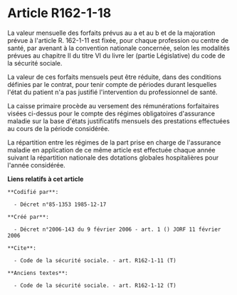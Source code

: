 # Article R162-1-18

La valeur mensuelle des forfaits prévus au a et au b et de la majoration prévue à l'article R. 162-1-11 est fixée, pour
chaque profession ou centre de santé, par avenant à la convention nationale concernée, selon les modalités prévues au
chapitre II du titre VI du livre Ier (partie Législative) du code de la sécurité sociale.

La valeur de ces forfaits mensuels peut être réduite, dans des conditions définies par le contrat, pour tenir compte de
périodes durant lesquelles l'état du patient n'a pas justifié l'intervention du professionnel de santé.

La caisse primaire procède au versement des rémunérations forfaitaires visées ci-dessus pour le compte des régimes
obligatoires d'assurance maladie sur la base d'états justificatifs mensuels des prestations effectuées au cours de la période
considérée.

La répartition entre les régimes de la part prise en charge de l'assurance maladie en application de ce même article est
effectuée chaque année suivant la répartition nationale des dotations globales hospitalières pour l'année considérée.

**Liens relatifs à cet article**

	**Codifié par**:

	  - Décret n°85-1353 1985-12-17

	**Créé par**:

	  - Décret n°2006-143 du 9 février 2006 - art. 1 () JORF 11 février 2006

	**Cite**:

	  - Code de la sécurité sociale. - art. R162-1-11 (T)

	**Anciens textes**:

	  - Code de la sécurité sociale. - art. R162-1-12 (T)
